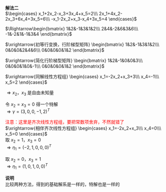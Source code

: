 **解法二**  
 $\begin{cases}  
x_1+2x_2-x_3+3x_4+x_5=2\\\   
2x_1+4x_2-2x_3+6x_4+3x_5=6\\\   
-x_1-2x_2+x_3-x_4+3x_5=4  
\end{cases}$   
  
 $\Rightarrow\begin{bmatrix}  
1&2&-1&3&1&2\\\   
2&4&-2&6&3&6\\\   
-1&-2&1&-1&3&4  
\end{bmatrix}$   
  
 $\xrightarrow{初等行变换，行阶梯型矩阵}  
\begin{bmatrix}  
1&2&-1&3&1&2\\\   
0&0&0&2&4&6\\\   
0&0&0&0&1&2  
\end{bmatrix}$   
  
 $\xrightarrow{简化行阶梯型矩阵}  
\begin{bmatrix}  
1&2&-1&0&0&3\\\   
0&0&0&1&0&-1\\\   
0&0&0&0&1&2  
\end{bmatrix}$   
  
 $\xrightarrow{同解线性方程组}  
\begin{cases}  
x_1=-2x_2+x_3+3\\\   
x_4=-1\\\   
x_5=2  
\end{cases}$   
  
 $\Rightarrow x_2，x_3$ 是自由未知量  
  
令 $x_2=x_3=0$ 得一个特解  
 $\Rightarrow \gamma=(3,0,0,-1,2)^T$   
  
<font color=red>注意：这里是齐次线性方程组，要把常数项舍弃，不然就错了</font>  
 $\xrightarrow{相伴齐次线性方程组}  
\begin{cases}  
x_1=-2x_2+x_3\\\   
x_4=0\\\   
x_5=0  
\end{cases}$   
取 $x_2=1，x_3=0$   
 $\Rightarrow\eta_1=(-2,1,0,0,0)^T$   
  
取 $x_2=0，x_3=1$   
 $\Rightarrow\eta_1=(1,0,1,0,0)^T$   
  
  
**说明**  
比较两种方法，得到的基础解系是一样的，特解也是一样的  
